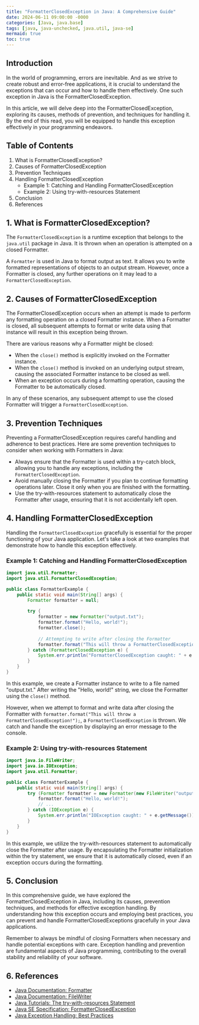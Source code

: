 ```yaml
---
title: "FormatterClosedException in Java: A Comprehensive Guide"
date: 2024-06-11 09:00:00 -0000
categories: [Java, java.base]
tags: [java, java-unchecked, java.util, java-se]
mermaid: true
toc: true
---
```



## Introduction

In the world of programming, errors are inevitable. And as we strive to create robust and error-free applications, it is crucial to understand the exceptions that can occur and how to handle them effectively. One such exception in Java is the FormatterClosedException. 

In this article, we will delve deep into the FormatterClosedException, exploring its causes, methods of prevention, and techniques for handling it. By the end of this read, you will be equipped to handle this exception effectively in your programming endeavors.

## Table of Contents

1. What is FormatterClosedException?
2. Causes of FormatterClosedException
3. Prevention Techniques
4. Handling FormatterClosedException
    - Example 1: Catching and Handling FormatterClosedException
    - Example 2: Using try-with-resources Statement
5. Conclusion
6. References

## 1. What is FormatterClosedException?

The `FormatterClosedException` is a runtime exception that belongs to the `java.util` package in Java. It is thrown when an operation is attempted on a closed Formatter.

A `Formatter` is used in Java to format output as text. It allows you to write formatted representations of objects to an output stream. However, once a Formatter is closed, any further operations on it may lead to a `FormatterClosedException`.

## 2. Causes of FormatterClosedException

The FormatterClosedException occurs when an attempt is made to perform any formatting operation on a closed Formatter instance. When a Formatter is closed, all subsequent attempts to format or write data using that instance will result in this exception being thrown.

There are various reasons why a Formatter might be closed:

- When the `close()` method is explicitly invoked on the Formatter instance.
- When the `close()` method is invoked on an underlying output stream, causing the associated Formatter instance to be closed as well.
- When an exception occurs during a formatting operation, causing the Formatter to be automatically closed.

In any of these scenarios, any subsequent attempt to use the closed Formatter will trigger a `FormatterClosedException`.

## 3. Prevention Techniques

Preventing a FormatterClosedException requires careful handling and adherence to best practices. Here are some prevention techniques to consider when working with Formatters in Java:

- Always ensure that the Formatter is used within a try-catch block, allowing you to handle any exceptions, including the `FormatterClosedException`.
- Avoid manually closing the Formatter if you plan to continue formatting operations later. Close it only when you are finished with the formatting.
- Use the try-with-resources statement to automatically close the Formatter after usage, ensuring that it is not accidentally left open.

## 4. Handling FormatterClosedException

Handling the `FormatterClosedException` gracefully is essential for the proper functioning of your Java application. Let's take a look at two examples that demonstrate how to handle this exception effectively.

### Example 1: Catching and Handling FormatterClosedException

```java
import java.util.Formatter;
import java.util.FormatterClosedException;

public class FormatterExample {
    public static void main(String[] args) {
        Formatter formatter = null;
  
        try {
            formatter = new Formatter("output.txt");
            formatter.format("Hello, world!");
            formatter.close();
      
            // Attempting to write after closing the Formatter
            formatter.format("This will throw a FormatterClosedException!");
        } catch (FormatterClosedException e) {
            System.err.println("FormatterClosedException caught: " + e.getMessage());
        }
    }
}
```

In this example, we create a Formatter instance to write to a file named "output.txt." After writing the "Hello, world!" string, we close the Formatter using the `close()` method.

However, when we attempt to format and write data after closing the Formatter with `formatter.format("This will throw a FormatterClosedException!");`, a `FormatterClosedException` is thrown. We catch and handle the exception by displaying an error message to the console.

### Example 2: Using try-with-resources Statement

```java
import java.io.FileWriter;
import java.io.IOException;
import java.util.Formatter;

public class FormatterExample {
    public static void main(String[] args) {
        try (Formatter formatter = new Formatter(new FileWriter("output.txt"))) {
            formatter.format("Hello, world!");
            // ...
        } catch (IOException e) {
            System.err.println("IOException caught: " + e.getMessage());
        }
    }
}
```

In this example, we utilize the try-with-resources statement to automatically close the Formatter after usage. By encapsulating the Formatter initialization within the try statement, we ensure that it is automatically closed, even if an exception occurs during the formatting.

## 5. Conclusion

In this comprehensive guide, we have explored the FormatterClosedException in Java, including its causes, prevention techniques, and methods for effective exception handling. By understanding how this exception occurs and employing best practices, you can prevent and handle FormatterClosedExceptions gracefully in your Java applications.

Remember to always be mindful of closing Formatters when necessary and handle potential exceptions with care. Exception handling and prevention are fundamental aspects of Java programming, contributing to the overall stability and reliability of your software.

## 6. References

- [Java Documentation: Formatter](https://docs.oracle.com/en/java/)
- [Java Documentation: FileWriter](https://docs.oracle.com/en/java/javase/11/docs/api/java.base/java/io/FileWriter.html)
- [Java Tutorials: The try-with-resources Statement](https://docs.oracle.com/javase/tutorial/essential/exceptions/tryResourceClose.html)
- [Java SE Specification: FormatterClosedException](https://docs.oracle.com/javase/8/docs/api/java/util/FormatterClosedException.html)
- [Java Exception Handling: Best Practices](https://dzone.com/articles/java-exception-handling-best-practices)